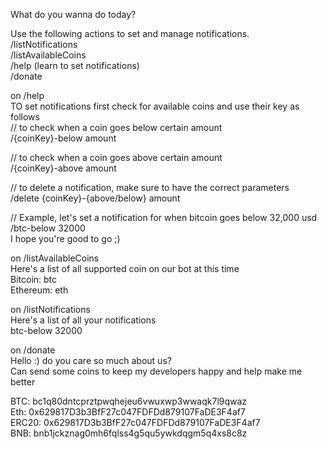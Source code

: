 What do you wanna do today?   

Use the following actions to set and manage notifications.   
/listNotifications   
/listAvailableCoins   
/help (learn to set notifications)   
/donate   


on /help   
TO set notifications first check for available coins and use their key as follows   
// to check when a coin goes below certain amount   
/{coinKey}-below amount    

// to check when a coin goes above certain amount   
/{coinKey}-above amount   

// to delete a notification, make sure to have the correct parameters   
/delete {coinKey}-{above/below} amount   

// Example, let's set a notification for when bitcoin goes below 32,000 usd   
/btc-below 32000   
I hope you're good to go ;)   


on /listAvailableCoins   
Here's a list of all supported coin on our bot at this time   
Bitcoin: btc   
Ethereum: eth   

on /listNotifications   
Here's a list of all your notifications   
btc-below 32000   

on /donate   
Hello :) do you care so much about us?    
Can send some coins to keep my developers happy and help make me better   

BTC: bc1q80dntcprztpwqhejeu6vwuxwp3wwaqk7l9qwaz   
Eth: 0x629817D3b3BfF27c047FDFDd879107FaDE3F4af7   
ERC20: 0x629817D3b3BfF27c047FDFDd879107FaDE3F4af7   
BNB: bnb1jckznag0mh6fqlss4g5qu5ywkdqgm5q4xs8c8z   